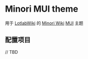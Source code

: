 # Minori MUI theme

用于 [LotlabWiki](https://wiki.lotlab.org) 的 [Minori Wiki](https://github.com/phoenixlzx/MinoriWiki) [MUI](https://www.muicss.com) 主题

## 配置项目

// TBD